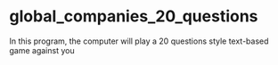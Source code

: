 # global_companies_20_questions
In this program, the computer will play a 20 questions style text-based game against you

[<title>](<link>)




https://github.com/cmusam/fortune500

### Dependencies
This program was written in python3, specifically Python 3.6.5 the libraries used are pandas,numpy, and random


### Usage
1) clone the script
2) using the terminal, go into the directory containing this script
3) run the program from the terminal

```shell
python3 final_global_companies_20_questions.py
```
all text input and output is displayed in the terminal, it should be noted that this program was bulit in Mac so compatability with Windows is expected but not guaranteed


### code explained:
This program is a text based game. You start by choosing a company listed in the csv file. The company has properties such as the HQLocation, Region, Sector, and of course CompanyName. The computer repeatidley will ask yes or no questions until it is able to guess the company you were thinking of. 

Here's a step-by-step guideline which shows how the code was created:

To start we import needed modules, then load in our csv file and make it a DataFrame using [pandas](https://pandas.pydata.org/)
Then using list comprehension, Region, a new column is added to df (df is our DataFrame)
```python
#import needed modules
import pandas as pd
import numpy as np
import random

#load the csv file and convert it to a DataFrame
file_name = "global_500_companies.csv"
df = pd.read_csv(file_name)

#creation of the Region column
df["Region"] = [hq[hq.index(",")+2:] for hq in df["HQLocation"]]
```
Some additional set-up is needed in terms of creating a list of keys, and a boolean to control loop breaking

```python
#make a list of keys for the DataFrame
keys = ["Sector","Region","CompanyName","HQLocation"]

#bool that can break out of the main loop if the company is guessed
company_guessed = False
```
Here's the bones of the program

```python
def filter_by_key(dataf,key):
    key_list = dataf[key].tolist()
    choice = random.choice(key_list)
    question = "is it {}?".format(choice)
    user_input = input(question)

    if(user_input == "n" or user_input == "no"):
        dataf = dataf[(dataf[key] != choice)]
    elif(user_input == "y" or user_input == "yes"):
        if key == "CompanyName":
            dataf = dataf[(dataf[key] == choice)]
            global company_guessed
            company_guessed = True
        #checking for length of keys is potentially pointless
        elif(len(keys) > 1):
            dataf = dataf[(dataf[key] == choice)]
            keys.remove(key)

    return dataf
```
This is the definition of a function that will take in a DataFrame and a key as input. Then after taking in user input, the function will return a new, filtered DataFrame. In this case filtering is reffering to reducing the size of the DataFrame.

Here's the step-by-step
1) convert the DataFrame of the inputted key to a list
```python
    key_list = dataf[key].tolist()
```
2) set a variable called choice equal to random choice from this newly created list
```python
    choice = random.choice(key_list)
```
3) create a question variable, and then take in input from the user
```python
    question = "is it {}?".format(choice)
    user_input = input(question)
```

The input can be either "yes" or "no"
if input is no, then set the data frame equal to the data frame of not the choice
```python
   if(user_input == "n" or user_input == "no"):
        dataf = dataf[(dataf[key] != choice)]
```
if input is yes, then set the DataFrame equal to the DataFrame of choice
additionally if the input is yes and the key is "CompanyName" then the computer has sucessfully guessed the company and the company_guessed boolean should be set equal to true, it will be illustrated later how this breaks from the main loop.
If the key is not "CompanyName" then that key should be removed from the keys list, with the break boolean staying false, notice how in the code I check for the len(keys), this part of the logic is difficult to conceptualize so I haven't completely figured it out yet, feel free to leave your thoughts on how to improve the logic if you want to. The function ends by returning a new, modified data frame. 

```python
       elif(user_input == "y" or user_input == "yes"):
        if key == "CompanyName":
            dataf = dataf[(dataf[key] == choice)]
            global company_guessed
            company_guessed = True
        #checking for length of keys is potentially pointless
        elif(len(keys) > 1):
            dataf = dataf[(dataf[key] == choice)]
            keys.remove(key)

    return dataf

           
```





The last section of the program incorporates the previously defined data and function into a simple While True loop.
```python
while True:
    #add weighted average to the random key choice
    key_choice = random.choice(keys)
    df = filter_by_key(df,key_choice)
    print(len(df))
    if(company_guessed == True):
        break

print(df)
```
The loop starts by choosing a random key from the key list. From there, df and the random key will be plugged into the filter_by_key function, returning a new filtered df. If the break_bool is set to true in the function then the loop will be broken.

Finally, one last print statement prints out the entire df which at this point should only be one company. 


### To-Do
There are a few additions I'm interested in trying, here they are:

1) have the program ask questions based on other properties of the company such as profit, revenue, and number of employeees
2) I'm interested in this program taking in other data sets such as the Fortune 500 compared to the Global 500, it would be especially interesting with very large data sets
3) I want to create a reverse version where the computer choosed a company and you have ask it questions and eventually correctly guess the company it was thiknking of
4) add a weighted average to the random choice of keys in the main game loop

### References

### Insight/motivation:
This game effectively blends my interest with corporations and game strategy, In fact 20 questions with corporations is one of my favorite games to play with my family, however they aren't quite as interested as me. Creating this was a school project final. It is also personal passion project due to it's interesting requirement of logic, and cleverly sorting of data. 

 



